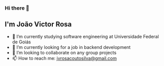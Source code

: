 ### Hi there 👋
## I'm João Victor Rosa
- 🌱 I’m currently studying software engineering at Universidade Federal de Goiás
- 🔭 I’m currently looking for a job in backend development
- 👯 I’m looking to collaborate on any group projects
- 📫 How to reach me: jvrosacoutosilva@gmail.com

